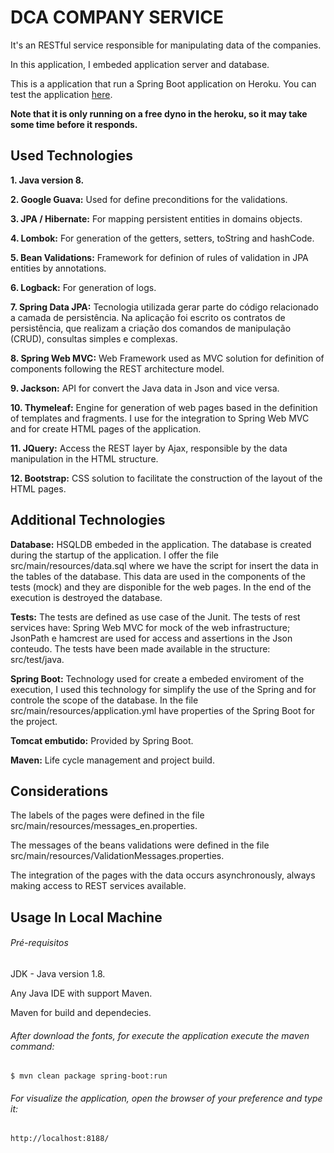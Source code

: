 # DCA COMPANY SERVICE

It's an RESTful service responsible for manipulating data of the companies. 

In this application, I embeded application server and database.

This is a application that run a Spring Boot application on Heroku. You can test the application [here](https://dca-company-web.herokuapp.com).

**Note that it is only running on a free dyno in the heroku, so it may take some time before it responds.**

## Used Technologies

**1. Java version 8.**

**2. Google Guava:** Used for define preconditions for the validations.

**3. JPA / Hibernate:** For mapping persistent entities in domains objects.

**4. Lombok:** For generation of the getters, setters, toString and hashCode.

**5. Bean Validations:** Framework for definion of rules of validation in JPA entities by annotations.

**6. Logback:** For generation of logs.

**7. Spring Data JPA:** Tecnologia utilizada gerar parte do código relacionado a camada de persistência. Na aplicação foi escrito os contratos de persistência, que realizam a criação dos comandos de manipulação (CRUD), consultas simples e complexas.

**8. Spring Web MVC:** Web Framework used as MVC solution for definition of components following the REST architecture model.

**9. Jackson:** API for convert the Java data in Json and vice versa.

**10. Thymeleaf:** Engine for generation of web pages based in the definition of templates and fragments. I use for the integration to Spring Web MVC and for create HTML pages of the application.

**11. JQuery:** Access the REST layer by Ajax, responsible by the data manipulation in the HTML structure.

**12. Bootstrap:** CSS solution to facilitate the construction of the layout of the HTML pages.

## Additional Technologies

**Database:** HSQLDB embeded in the application. The database is created during the startup of the application. I offer the file src/main/resources/data.sql where we have the script for insert the data in the tables of the database. This data are used in the components of the tests (mock) and they are disponible for the web pages. In the end of the execution is destroyed the database.

**Tests:** The tests are defined as use case of the Junit. The tests of rest services have: Spring Web MVC for mock of the web infrastructure; JsonPath e hamcrest are used for access and assertions in the Json conteudo. The tests have been made available in the structure: src/test/java.

**Spring Boot:** Technology used for create a embeded enviroment of the execution, I used this technology for simplify the use of the Spring and for controle the scope of the database. In the file src/main/resources/application.yml have properties of the Spring Boot for the project.

**Tomcat embutido:** Provided by Spring Boot.

**Maven:** Life cycle management and project build.

## Considerations

The labels of the pages were defined in the file src/main/resources/messages_en.properties.

The messages of the beans validations were defined in the file src/main/resources/ValidationMessages.properties.

The integration of the pages with the data occurs asynchronously, always making access to REST services available.

## Usage In Local Machine

###### Pré-requisitos

JDK - Java version 1.8.

Any Java IDE with support Maven.

Maven for build and dependecies.

###### After download the fonts, for execute the application execute the maven command:
```
$ mvn clean package spring-boot:run
```
###### For visualize the application, open the browser of your preference and type it:
```
http://localhost:8188/
```